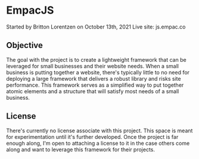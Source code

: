 # EmpacJS

Started by Britton Lorentzen on October 13th, 2021
Live site: js.empac.co

## Objective

The goal with the project is to create a lightweight framework that can be leveraged for small businesses and their website needs. When a small business is putting together a website, there's typically little to no need for deploying a large framework that delivers a robust library and risks site performance. This framework serves as a simplified way to put together atomic elements and a structure that will satisfy most needs of a small business.

## License

There's currently no license associate with this project. This space is meant for experimentation until it's further developed. Once the project is far enough along, I'm open to attaching a license to it in the case others come along and want to leverage this framework for their projects.
